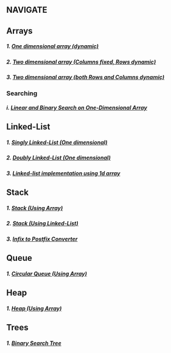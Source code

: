 
## NAVIGATE
## Arrays

##### 1. [One dimensional array *(dynamic)*](dynamic_one_dimensional_array.c)
##### 2. [Two dimensional array *(Columns fixed, Rows dynamic)*](dynamic_2d_array_with_column_fixed.c)
##### 3. [Two dimensional array *(both Rows and Columns dynamic)*](complete_dynamic_2d_array.c)

### Searching
##### i. [Linear and Binary Search *on One-Dimensional Array*](linear_and_binary_search_on_dynamic_1d_array.c)



## Linked-List

##### 1. [Singly Linked-List *(One dimensional)*](singly_linked_list.c)
##### 2. [Doubly Linked-List *(One dimensional)*](doubly_linked_list.c)
##### 3. [Linked-list implementation using 1d array](array_using_linked_list.c)

## Stack

##### 1. [Stack *(Using Array)*](stack_using_array.c)
##### 2. [Stack *(Using Linked-List)*](stack_using_linked_list.c)
##### 3. [Infix to Postfix Converter](infixToPostfix.c)

## Queue

##### 1. [Circular Queue *(Using Array)*](circularQueue.c)

## Heap

##### 1. [Heap *(Using Array)*](heapUsingArray.c)

## Trees

##### 1. [Binary Search Tree](binarySearchTree.c)
